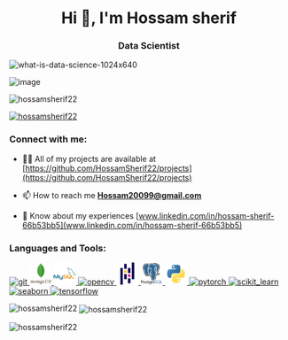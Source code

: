 <h1 align="center">Hi 👋, I'm Hossam sherif</h1>
<h3 align="center">Data Scientist</h3>

![what-is-data-science-1024x640](https://github.com/user-attachments/assets/70dabedc-a0fc-4902-a226-d7faa486efb6)



![image](https://github.com/user-attachments/assets/73517444-3142-4360-a243-d2b701d30eaa)



<p align="left"> <img src="https://komarev.com/ghpvc/?username=hossamsherif22&label=Profile%20views&color=0e75b6&style=flat" alt="hossamsherif22" /> </p>

<p align="left"> <a href="https://github.com/ryo-ma/github-profile-trophy"><img src="https://github-profile-trophy.vercel.app/?username=hossamsherif22" alt="hossamsherif22" /></a> </p>

<h3 align="left">Connect with me:</h3>

- 👨‍💻 All of my projects are available at [https://github.com/HossamSherif22/projects](https://github.com/HossamSherif22/projects)

- 📫 How to reach me **Hossam20099@gmail.com**

- 📄 Know about my experiences [www.linkedin.com/in/hossam-sherif-66b53bb5](www.linkedin.com/in/hossam-sherif-66b53bb5)

<p align="left">
</p>

<h3 align="left">Languages and Tools:</h3>


<p align="left"> <a href="https://git-scm.com/" target="_blank" rel="noreferrer"> <img src="https://www.vectorlogo.zone/logos/git-scm/git-scm-icon.svg" alt="git" width="40" height="40"/> </a> <a href="https://www.mongodb.com/" target="_blank" rel="noreferrer"> <img src="https://raw.githubusercontent.com/devicons/devicon/master/icons/mongodb/mongodb-original-wordmark.svg" alt="mongodb" width="40" height="40"/> </a> <a href="https://www.mysql.com/" target="_blank" rel="noreferrer"> <img src="https://raw.githubusercontent.com/devicons/devicon/master/icons/mysql/mysql-original-wordmark.svg" alt="mysql" width="40" height="40"/> </a> <a href="https://opencv.org/" target="_blank" rel="noreferrer"> <img src="https://www.vectorlogo.zone/logos/opencv/opencv-icon.svg" alt="opencv" width="40" height="40"/> </a> <a href="https://pandas.pydata.org/" target="_blank" rel="noreferrer"> <img src="https://raw.githubusercontent.com/devicons/devicon/2ae2a900d2f041da66e950e4d48052658d850630/icons/pandas/pandas-original.svg" alt="pandas" width="40" height="40"/> </a> <a href="https://www.postgresql.org" target="_blank" rel="noreferrer"> <img src="https://raw.githubusercontent.com/devicons/devicon/master/icons/postgresql/postgresql-original-wordmark.svg" alt="postgresql" width="40" height="40"/> </a> <a href="https://www.python.org" target="_blank" rel="noreferrer"> <img src="https://raw.githubusercontent.com/devicons/devicon/master/icons/python/python-original.svg" alt="python" width="40" height="40"/> </a> <a href="https://pytorch.org/" target="_blank" rel="noreferrer"> <img src="https://www.vectorlogo.zone/logos/pytorch/pytorch-icon.svg" alt="pytorch" width="40" height="40"/> </a> <a href="https://scikit-learn.org/" target="_blank" rel="noreferrer"> <img src="https://upload.wikimedia.org/wikipedia/commons/0/05/Scikit_learn_logo_small.svg" alt="scikit_learn" width="40" height="40"/> </a> <a href="https://seaborn.pydata.org/" target="_blank" rel="noreferrer"> <img src="https://seaborn.pydata.org/_images/logo-mark-lightbg.svg" alt="seaborn" width="40" height="40"/> </a> <a href="https://www.tensorflow.org" target="_blank" rel="noreferrer"> <img src="https://www.vectorlogo.zone/logos/tensorflow/tensorflow-icon.svg" alt="tensorflow" width="40" height="40"/> </a> </p>


<p><img align="left" src="https://github-readme-stats.vercel.app/api/top-langs?username=hossamsherif22&show_icons=true&locale=en&layout=compact" alt="hossamsherif22" /></p>

<p>&nbsp;<img align="center" src="https://github-readme-stats.vercel.app/api?username=hossamsherif22&show_icons=true&locale=en" alt="hossamsherif22" /></p>

<p><img align="center" src="https://github-readme-streak-stats.herokuapp.com/?user=hossamsherif22&" alt="hossamsherif22" /></p>
